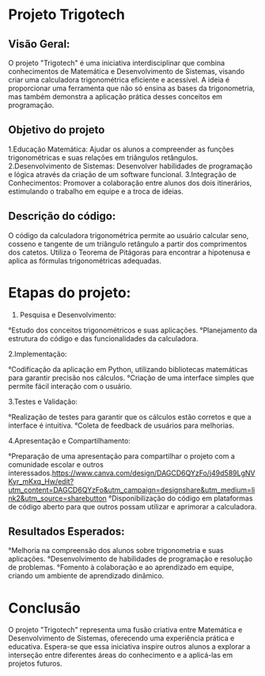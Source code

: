 # Projeto Trigotech
## Visão Geral: 
O projeto "Trigotech" é uma iniciativa interdisciplinar que combina conhecimentos de Matemática e Desenvolvimento de Sistemas, visando criar uma calculadora trigonométrica eficiente e acessível. A ideia é proporcionar uma ferramenta que não só ensina as bases da trigonometria, mas também demonstra a aplicação prática desses conceitos em programação.

## Objetivo do projeto 
1.Educação Matemática: Ajudar os alunos a compreender as funções trigonométricas e suas relações em triângulos retângulos.
2.Desenvolvimento de Sistemas: Desenvolver habilidades de programação e lógica através da criação de um software funcional.
3.Integração de Conhecimentos: Promover a colaboração entre alunos dos dois itinerários, estimulando o trabalho em equipe e a troca de ideias.

## Descrição do código:
O código da calculadora trigonométrica permite ao usuário calcular seno, cosseno e tangente de um triângulo retângulo a partir dos comprimentos dos catetos. Utiliza o Teorema de Pitágoras para encontrar a hipotenusa e aplica as fórmulas trigonométricas adequadas.

# Etapas do projeto: 
1. Pesquisa e Desenvolvimento:

°Estudo dos conceitos trigonométricos e suas aplicações.
°Planejamento da estrutura do código e das funcionalidades da calculadora.

2.Implementação:

°Codificação da aplicação em Python, utilizando bibliotecas matemáticas para garantir precisão nos cálculos.
°Criação de uma interface simples que permite fácil interação com o usuário.

3.Testes e Validação:

°Realização de testes para garantir que os cálculos estão corretos e que a interface é intuitiva.
°Coleta de feedback de usuários para melhorias.

4.Apresentação e Compartilhamento:

°Preparação de uma apresentação para compartilhar o projeto com a comunidade escolar e outros interessados.https://www.canva.com/design/DAGCD6QYzFo/j49d589LgNVKyr_mKxq_Hw/edit?utm_content=DAGCD6QYzFo&utm_campaign=designshare&utm_medium=link2&utm_source=sharebutton
°Disponibilização do código em plataformas de código aberto para que outros possam utilizar e aprimorar a calculadora.

## Resultados Esperados: 
°Melhoria na compreensão dos alunos sobre trigonometria e suas aplicações.
°Desenvolvimento de habilidades de programação e resolução de problemas.
°Fomento à colaboração e ao aprendizado em equipe, criando um ambiente de aprendizado dinâmico.

# Conclusão
O projeto "Trigotech" representa uma fusão criativa entre Matemática e Desenvolvimento de Sistemas, oferecendo uma experiência prática e educativa. 
Espera-se que essa iniciativa inspire outros alunos a explorar a interseção entre diferentes áreas do conhecimento e a aplicá-las em projetos futuros.
